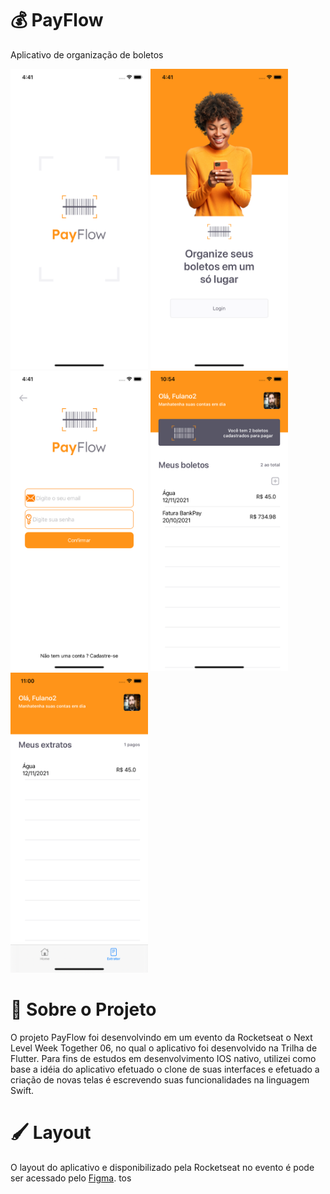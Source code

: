   # 💰 PayFlow
 Aplicativo de organização de boletos
 
 
 
 <div aling="center">
  <img height="480em" width="220em" src="https://github.com/let-pedro/Assests/blob/main/PayFlow/splash.png"/>  
  <img height="480em" width="220em" src="https://github.com/let-pedro/Assests/blob/main/PayFlow/initial.png"/>
  <img height="480em" width="220em" src="https://github.com/let-pedro/Assests/blob/main/PayFlow/login.png"/>
 <img height="480em" width="220em" src="https://github.com/let-pedro/Assests/blob/main/PayFlow/home.png"/>
  <img height="480em" width="220em" src="https://github.com/let-pedro/Assests/blob/main/PayFlow/extractor.png"/>
</div>
 
 


# 🔖 Sobre o Projeto


O projeto PayFlow foi desenvolvindo em um evento da Rocketseat o Next Level Week Together 06, no qual o aplicativo foi desenvolvido na Trilha de Flutter. Para fins de estudos em desenvolvimento IOS nativo, utilizei como base a idéia do aplicativo efetuado o clone de suas interfaces e efetuado a criação de  novas telas é escrevendo suas funcionalidades na linguagem Swift.



# 🖌 Layout

O layout do aplicativo e disponibilizado pela Rocketseat no evento é pode ser acessado pelo <a href="https://www.figma.com/file/kLK7FYnWKMoN68sQXcSniu/PayFlow?node-id=0%3A1">Figma</a>.
tos
